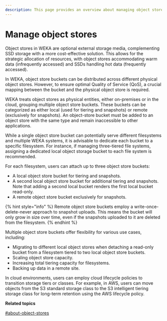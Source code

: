 ```yaml
---
description: This page provides an overview about managing object stores.
---
```


# Manage object stores

Object stores in WEKA are optional external storage media, complementing SSD storage with a more cost-effective solution. This allows for the strategic allocation of resources, with object stores accommodating warm data (infrequently accessed) and SSDs handling hot data (frequently accessed).

In WEKA, object store buckets can be distributed across different physical object stores. However, to ensure optimal Quality of Service (QoS), a crucial mapping between the bucket and the physical object store is required.

WEKA treats object stores as physical entities, either on-premises or in the cloud, grouping multiple object store buckets. These buckets can be categorized as either local (used for tiering and snapshots) or remote (exclusively for snapshots). An object-store bucket must be added to an object store with the same type and remain inaccessible to other applications.

While a single object store bucket can potentially serve different filesystems and multiple WEKA systems, it is advisable to dedicate each bucket to a specific filesystem. For instance, if managing three-tiered file systems, assigning a dedicated local object storage bucket to each file system is recommended.

For each filesystem, users can attach up to three object store buckets:

* A local object store bucket for tiering and snapshots.
* A second local object store bucket for additional tiering and snapshots. Note that adding a second local bucket renders the first local bucket read-only.
* A remote object store bucket exclusively for snapshots.

{% hint style="info" %}
Remote object store buckets employ a write-once-delete-never approach to snapshot uploads. This means the bucket will only grow in size over time, even if the snapshots uploaded to it are deleted from the filesystem.
{% endhint %}

Multiple object store buckets offer flexibility for various use cases, including:

* Migrating to different local object stores when detaching a read-only bucket from a filesystem tiered to two local object store buckets.
* Scaling object store capacity.
* Increasing total tiering capacity for filesystems.
* Backing up data in a remote site.

In cloud environments, users can employ cloud lifecycle policies to transition storage tiers or classes. For example, in AWS, users can move objects from the S3 standard storage class to the S3 intelligent tiering storage class for long-term retention using the AWS lifecycle policy.

**Related topics**

[#about-object-stores](../../weka-system-overview/filesystems.md#about-object-stores "mention")
